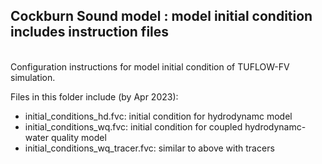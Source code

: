 ## Cockburn Sound model : model initial condition includes instruction files

<br>
Configuration instructions for model initial condition of TUFLOW-FV simulation.

Files in this folder include (by Apr 2023):

- initial_conditions_hd.fvc: initial condition for hydrodynamc model
- initial_conditions_wq.fvc: initial condition for coupled hydrodynamc-water quality model
- initial_conditions_wq_tracer.fvc: similar to above with tracers
